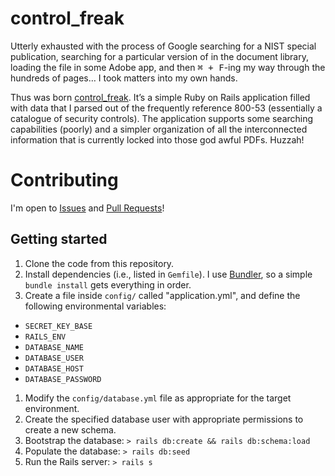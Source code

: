 # control_freak

Utterly exhausted with the process of Google searching for a NIST special publication, searching for a particular version of in the document library, loading the file in some Adobe app, and then <kbd>⌘ + F</kbd>-ing my way through the hundreds of pages… I took matters into my own hands.

Thus was born [control_freak][control_freak]. It’s a simple Ruby on Rails application filled with data that I parsed out of the frequently reference 800-53 (essentially a catalogue of security controls). The application supports some searching capabilities (poorly) and a simpler organization of all the interconnected information that is currently locked into those god awful PDFs. Huzzah!

[control_freak]: http://controlfreak.io

# Contributing

I'm open to [Issues](issues) and [Pull Requests](pulls)!

## Getting started

1. Clone the code from this repository.
1. Install dependencies (i.e., listed in `Gemfile`). I use [Bundler](https://bundler.io/), so a simple `bundle install` gets everything in order.
1. Create a file inside `config/` called "application.yml", and define the following environmental variables:
  - `SECRET_KEY_BASE`
  - `RAILS_ENV`
  - `DATABASE_NAME`
  - `DATABASE_USER`
  - `DATABASE_HOST`
  - `DATABASE_PASSWORD`
1. Modify the `config/database.yml` file as appropriate for the target environment.
1. Create the specified database user with appropriate permissions to create a new schema.
1. Bootstrap the database:
`> rails db:create && rails db:schema:load`
1. Populate the database:
`> rails db:seed`
1. Run the Rails server:
`> rails s`
